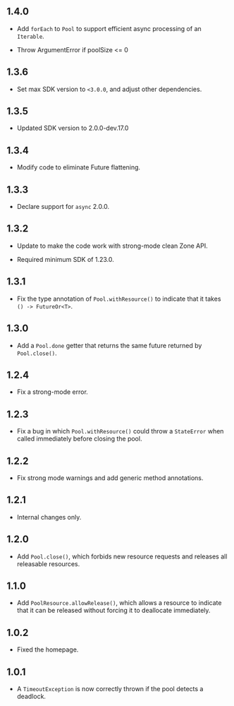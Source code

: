 ## 1.4.0

* Add `forEach` to `Pool` to support efficient async processing of an
  `Iterable`.

* Throw ArgumentError if poolSize <= 0

## 1.3.6

* Set max SDK version to `<3.0.0`, and adjust other dependencies.

## 1.3.5

- Updated SDK version to 2.0.0-dev.17.0

## 1.3.4

* Modify code to eliminate Future flattening.

## 1.3.3

* Declare support for `async` 2.0.0.

## 1.3.2

* Update to make the code work with strong-mode clean Zone API.

* Required minimum SDK of 1.23.0.

## 1.3.1

* Fix the type annotation of `Pool.withResource()` to indicate that it takes
  `() -> FutureOr<T>`.

## 1.3.0

* Add a `Pool.done` getter that returns the same future returned by
  `Pool.close()`.

## 1.2.4

* Fix a strong-mode error.

## 1.2.3

* Fix a bug in which `Pool.withResource()` could throw a `StateError` when
  called immediately before closing the pool.

## 1.2.2

* Fix strong mode warnings and add generic method annotations.

## 1.2.1

* Internal changes only.

## 1.2.0

* Add `Pool.close()`, which forbids new resource requests and releases all
  releasable resources.

## 1.1.0

* Add `PoolResource.allowRelease()`, which allows a resource to indicate that it
  can be released without forcing it to deallocate immediately.

## 1.0.2

* Fixed the homepage.

## 1.0.1

* A `TimeoutException` is now correctly thrown if the pool detects a deadlock.
